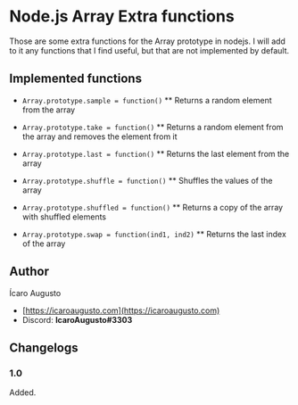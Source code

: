 # Node.js Array Extra functions

Those are some extra functions for the Array prototype in nodejs.
I will add to it any functions that I find useful, but that are not implemented by default.

## Implemented functions

* `Array.prototype.sample = function()`
** Returns a random element from the array

* `Array.prototype.take = function()`
** Returns a random element from the array and removes the element from it

* `Array.prototype.last = function()`
** Returns the last element from the array

* `Array.prototype.shuffle = function()`
** Shuffles the values of the array

* `Array.prototype.shuffled = function()`
** Returns a copy of the array with shuffled elements

* `Array.prototype.swap = function(ind1, ind2)`
** Returns the last index of the array

## Author

Ícaro Augusto

* [https://icaroaugusto.com](https://icaroaugusto.com)
* Discord: **IcaroAugusto#3303**

## Changelogs

### 1.0

Added.